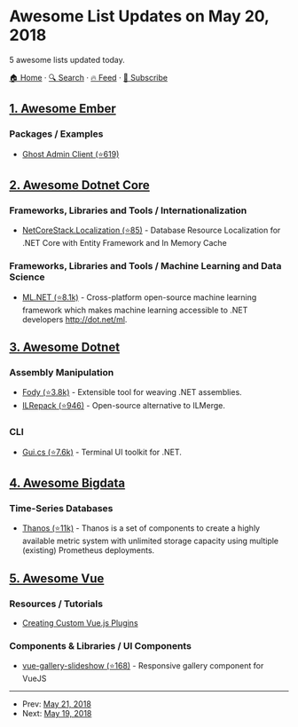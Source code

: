 # Awesome List Updates on May 20, 2018

5 awesome lists updated today.

[🏠 Home](/README.md) · [🔍 Search](https://www.trackawesomelist.com/search/) · [🔥 Feed](https://www.trackawesomelist.com/rss.xml) · [📮 Subscribe](https://trackawesomelist.us17.list-manage.com/subscribe?u=d2f0117aa829c83a63ec63c2f&id=36a103854c)



## [1. Awesome Ember](/content/ember-community-russia/awesome-ember/README.md)

### Packages / Examples

*   [Ghost Admin Client (⭐619)](https://github.com/TryGhost/Ghost-Admin)

## [2. Awesome Dotnet Core](/content/thangchung/awesome-dotnet-core/README.md)

### Frameworks, Libraries and Tools / Internationalization

*   [NetCoreStack.Localization (⭐85)](https://github.com/NetCoreStack/Localization) - Database Resource Localization for .NET Core with Entity Framework and In Memory Cache

### Frameworks, Libraries and Tools / Machine Learning and Data Science

*   [ML.NET (⭐8.1k)](https://github.com/dotnet/machinelearning) - Cross-platform open-source machine learning framework which makes machine learning accessible to .NET developers <http://dot.net/ml>.

## [3. Awesome Dotnet](/content/quozd/awesome-dotnet/README.md)

### Assembly Manipulation

*   [Fody (⭐3.8k)](https://github.com/Fody/Fody) - Extensible tool for weaving .NET assemblies.
*   [ILRepack (⭐946)](https://github.com/gluck/il-repack) - Open-source alternative to ILMerge.

### CLI

*   [Gui.cs (⭐7.6k)](https://github.com/migueldeicaza/gui.cs) - Terminal UI toolkit for .NET.

## [4. Awesome Bigdata](/content/newTendermint/awesome-bigdata/README.md)

### Time-Series Databases

*   [Thanos (⭐11k)](https://github.com/improbable-eng/thanos) - Thanos is a set of components to create a highly available metric system with unlimited storage capacity using multiple (existing) Prometheus deployments.

## [5. Awesome Vue](/content/vuejs/awesome-vue/README.md)

### Resources / Tutorials

*   [Creating Custom Vue.js Plugins](https://alligator.io/vuejs/creating-custom-plugins/)

### Components & Libraries / UI Components

*   [vue-gallery-slideshow (⭐168)](https://github.com/KitchenStories/vue-gallery-slideshow) - Responsive gallery component for VueJS

---

- Prev: [May 21, 2018](/content/2018/05/21/README.md)
- Next: [May 19, 2018](/content/2018/05/19/README.md)
